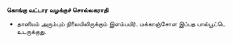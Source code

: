 **கொங்கு வட்டார வழக்குச் சொல்லகராதி**
- தானியம் அரும்பும் நிலையிலிருக்கும் இளம்பயிர். மக்காஞ்சோள இப்பத பால்பூட்டெ உடருக்குது.

